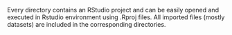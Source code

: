 Every directory contains an RStudio project and can be easily opened and executed in Rstudio environment using .Rproj files.
All imported files (mostly datasets) are included in the corresponding directories.